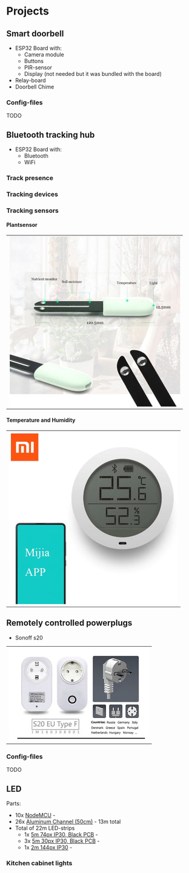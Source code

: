 # Projects

## Smart doorbell

- ESP32 Board with:
  - Camera module
  - Buttons
  - PIR-sensor
  - Display (not needed but it was bundled with the board)
- Relay-board
- Doorbell Chime

### Config-files
TODO

## Bluetooth tracking hub
- ESP32 Board with:
  - Bluetooth
  - WiFi

### Track presence

### Tracking devices

### Tracking sensors

#### Plantsensor
| |
|----|
| ![Xiaomi MiFlora](images/Xiaomi_MiFlora.jpg) |

#### Temperature and Humidity
| |
|----|
| ![Xiaomi MiJia](images/Xiaomi_MiJia.jpg) |

## Remotely controlled powerplugs

- Sonoff s20

| |
|--|
| ![Sonoff S20](images/sonoff_s20.jpg) |

### Config-files
TODO


## LED
Parts:
- 10x [NodeMCU](http://s.click.aliexpress.com/e/pI2wgExm) - 
- 26x [Aluminum Channel (50cm)](http://s.click.aliexpress.com/e/sHXT8lzI) - 13m total
- Total of 22m LED-strips
  - 1x [5m 74px IP30, Black PCB](http://s.click.aliexpress.com/e/Kceu4gks) - 
  - 3x [5m 30px IP30, Black PCB](http://s.click.aliexpress.com/e/Kceu4gks) - 
  - 1x [2m 144px IP30](http://s.click.aliexpress.com/e/Kceu4gks) - 

### Kitchen cabinet lights
